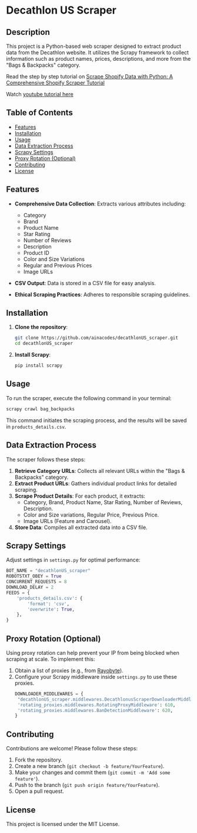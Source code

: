 # Decathlon US Scraper

## Description

This project is a Python-based web scraper designed to extract product data from the Decathlon website. It utilizes the Scrapy framework to collect information such as product names, prices, descriptions, and more from the "Bags & Backpacks" category.

Read the step by step tutorial on [Scrape Shopify Data with Python: A Comprehensive Shopify Scraper Tutorial](https://rayobyte.com/community/scraping-project/scrape-shopify-data-with-python-a-comprehensive-shopify-scraper-tutorial/)

Watch [youtube tutorial here](https://youtu.be/pAl0SYkeHd8?si=XNzsF6s9zkWfL4-D)

## Table of Contents

- [Features](#features)
- [Installation](#installation)
- [Usage](#usage)
- [Data Extraction Process](#data-extraction-process)
- [Scrapy Settings](#scrapy-settings)
- [Proxy Rotation (Optional)](#proxy-rotation-optional)
- [Contributing](#contributing)
- [License](#license)

## Features

- **Comprehensive Data Collection**: Extracts various attributes including:
  - Category
  - Brand
  - Product Name
  - Star Rating
  - Number of Reviews
  - Description
  - Product ID
  - Color and Size Variations
  - Regular and Previous Prices
  - Image URLs

- **CSV Output**: Data is stored in a CSV file for easy analysis.
- **Ethical Scraping Practices**: Adheres to responsible scraping guidelines.

## Installation

1. **Clone the repository**:
   ```bash
   git clone https://github.com/ainacodes/decathlonUS_scraper.git
   cd decathlonUS_scraper
2. **Install Scrapy**:
   ```bash
   pip install scrapy

## Usage

To run the scraper, execute the following command in your terminal:
```bash
scrapy crawl bag_backpacks
```

This command initiates the scraping process, and the results will be saved in `products_details.csv`.

## Data Extraction Process

The scraper follows these steps:
1. **Retrieve Category URLs**: Collects all relevant URLs within the "Bags & Backpacks" category.
2. **Extract Product URLs**: Gathers individual product links for detailed scraping.
3. **Scrape Product Details**: For each product, it extracts:
    - Category, Brand, Product Name, Star Rating, Number of Reviews, Description.
    - Color and Size variations, Regular Price, Previous Price.
    - Image URLs (Feature and Carousel).
4. **Store Data**: Compiles all extracted data into a CSV file.


## Scrapy Settings

Adjust settings in `settings.py` for optimal performance:

```python
BOT_NAME = "decathlonUS_scraper"
ROBOTSTXT_OBEY = True
CONCURRENT_REQUESTS = 8
DOWNLOAD_DELAY = 2
FEEDS = {
    'products_details.csv': {
        'format': 'csv',
        'overwrite': True,
    },
}
```

## Proxy Rotation (Optional)
Using proxy rotation can help prevent your IP from being blocked when scraping at scale. To implement this:
1. Obtain a list of proxies (e.g., from [Rayobyte](https://rayobyte.com/)).
2. Configure your Scrapy middleware inside `settings.py` to use these proxies.
   ```python
   DOWNLOADER_MIDDLEWARES = {
    "decathlonUS_scraper.middlewares.DecathlonusScraperDownloaderMiddleware": 543,
    'rotating_proxies.middlewares.RotatingProxyMiddleware': 610,
    'rotating_proxies.middlewares.BanDetectionMiddleware': 620,
   }

## Contributing
Contributions are welcome! Please follow these steps:
1. Fork the repository.
2. Create a new branch (`git checkout -b feature/YourFeature`).
3. Make your changes and commit them (`git commit -m 'Add some feature'`).
4. Push to the branch (`git push origin feature/YourFeature`).
5. Open a pull request.


## License
This project is licensed under the MIT License.
